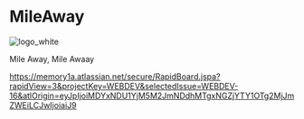 # MileAway
![logo_white](https://user-images.githubusercontent.com/12415855/109633035-f51ac980-7b47-11eb-90dd-7cc7699406c6.png)


Mile Away, Mile Awaay


https://memory1a.atlassian.net/secure/RapidBoard.jspa?rapidView=3&projectKey=WEBDEV&selectedIssue=WEBDEV-16&atlOrigin=eyJpIjoiMDYxNDU1YjM5M2JmNDdhMTgxNGZjYTY1OTg2MjJmZWEiLCJwIjoiaiJ9
